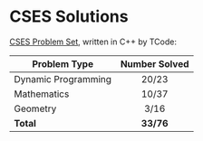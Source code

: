 # CSES Solutions

[CSES Problem Set](https://cses.fi/problemset/), written in C++ by TCode:

| Problem Type          | Number Solved |
|-----------------------|:-------------:|
| Dynamic Programming   |     20/23     |
| Mathematics           |     10/37     |
| Geometry              |     3/16      |
| **Total**             |   **33/76**   |
